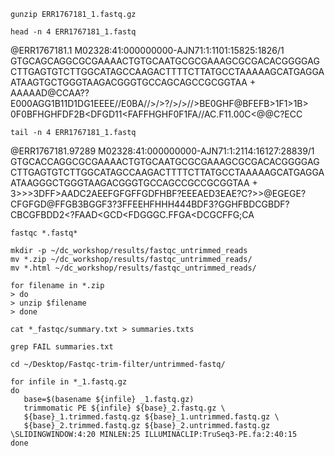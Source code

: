 ```
gunzip ERR1767181_1.fastq.gz
```

```
head -n 4 ERR1767181_1.fastq 
```
  @ERR1767181.1 M02328:41:000000000-AJN71:1:1101:15825:1826/1  
	GTGCAGCAGGCGCGAAAACTGTGCAATGCGCGAAAGCGCGACACGGGGAGCTTGAGTGTCTTGGCATAGCCAAGACTTTTCTTATGCCTAAAAAGCATGAGGAATAAGTGCTGGGTAAGACGGGTGCCAGCAGCCGCGGTAA
	+
	AAAAAD@CCAA??E000AGG1B11D1DG1EEEE//E0BA//>/>?/>/>//>BE0GHF@BFEFB>1F1>1B> 0F0BFHGHFDF2B<DFGD11<FA<FFB11C1CF1><FB>FFHGHF0F1FA//AC.F11.00C<@@C?ECC


```
tail -n 4 ERR1767181_1.fastq
```
  @ERR1767181.97289 M02328:41:000000000-AJN71:1:2114:16127:28839/1
	GTGCACCAGGCGCGAAAACTGTGCAATGCGCGAAAGCGCGACACGGGGAGCTTGAGTGTCTTGGCATAGCCAAGACTTTTCTTATGCCTAAAAAGCATGAGGAATAAGGGCTGGGTAAGACGGGTGCCAGCCGCCGCGGTAA
	+
	3>>>3DFF>AADC2AEEFGFGFFGDFHBF?EEEAED3EAE?C?>>@EGEGE?CFGFGD@FFGB3BGGF3?3FFEEHFHHH444BDF3?GGHFBDCGBDF?CBCGFBDD2<?FAAD<GCD<FDGGGC.FFGA<DCGCFFG;CA
```
fastqc *.fastq*
```

```
mkdir -p ~/dc_workshop/results/fastqc_untrimmed_reads
mv *.zip ~/dc_workshop/results/fastqc_untrimmed_reads/
mv *.html ~/dc_workshop/results/fastqc_untrimmed_reads/
```

```
for filename in *.zip
> do
> unzip $filename
> done
```

```
cat *_fastqc/summary.txt > summaries.txts
```

```
grep FAIL summaries.txt 
```
````
cd ~/Desktop/Fastqc-trim-filter/untrimmed-fastq/
````
````
for infile in *_1.fastq.gz
do
   base=$(basename ${infile} _1.fastq.gz)
   trimmomatic PE ${infile} ${base}_2.fastq.gz \
   ${base}_1.trimmed.fastq.gz ${base}_1.untrimmed.fastq.gz \
   ${base}_2.trimmed.fastq.gz ${base}_2.untrimmed.fastq.gz \SLIDINGWINDOW:4:20 MINLEN:25 ILLUMINACLIP:TruSeq3-PE.fa:2:40:15 
done
````


 
